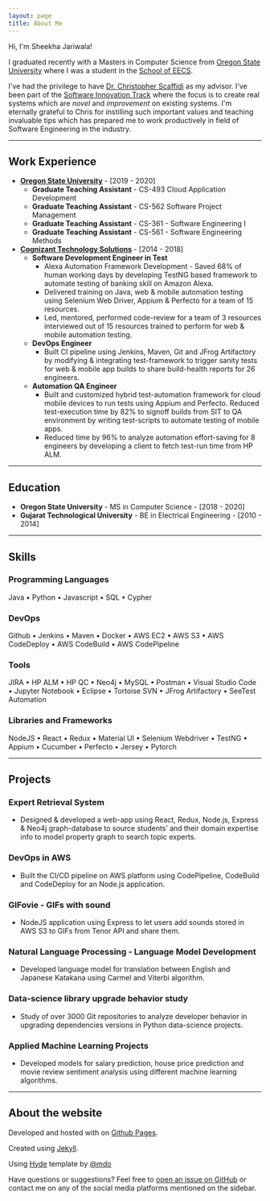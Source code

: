 ```yaml
---
layout: page
title: About Me
---
```


Hi, I'm Sheekha Jariwala! 

I graduated recently with a Masters in Computer Science from [Oregon State University](https://oregonstate.edu/ "Home page of Oregon State University") where I was a student in the [School of EECS](https://eecs.oregonstate.edu/ "Home page of School of EECS at Oregon State University"). 

I've had the privilege to have [Dr. Christopher Scaffidi](https://eecs.oregonstate.edu/people/scaffidi-christopher) as my advisor. I've been part of the [Software Innovation Track](https://eecs.oregonstate.edu/future-students/graduate/ms-cs-innovation) where the focus is to create real systems which are *novel* and *improvement* on existing systems. I'm eternally grateful to Chris for instilling such important values and teaching invaluable tips which has prepared me to work productively in field of Software Engineering in the industry. 

---

## Work Experience
* [**Oregon State University**](https://oregonstate.edu/ "Home page of Oregon State University") - [2019 - 2020]
  - **Graduate Teaching Assistant** - CS-493 Cloud Application Development
  - **Graduate Teaching Assistant** - CS-562 Software Project Management
  - **Graduate Teaching Assistant** - CS-361 - Software Engineering I
  - **Graduate Teaching Assistant** - CS-561 - Software Engineering Methods
* [**Cognizant Technology Solutions**](https://www.cognizant.com/) - [2014 - 2018]
  - **Software Development Engineer in Test**
    + Alexa Automation Framework Development - Saved 68% of human working days by developing TestNG based framework to automate testing of banking skill on Amazon Alexa. 
    + Delivered training on Java, web & mobile automation testing using Selenium Web Driver, Appium & Perfecto for a team of 15 resources. 
    + Led, mentored, performed code-review for a team of 3 resources interviewed out of 15 resources trained to perform for web & mobile automation testing.
  - **DevOps Engineer**
    + Built CI pipeline using Jenkins, Maven, Git and JFrog Artifactory by modifying & integrating test-framework to trigger sanity tests for web & mobile app builds to share build-health reports for 26 engineers. 
  - **Automation QA Engineer**
    + Built and customized hybrid test-automation framework for cloud mobile devices to run tests using Appium and Perfecto. Reduced test-execution time by 82% to signoff builds from SIT to QA environment by writing test-scripts to automate testing of mobile apps. 
    + Reduced time by 96% to analyze automation effort-saving for 8 engineers by developing a client to fetch test-run time from HP ALM.

---

## Education
* **Oregon State University** - MS in Computer Science - [2018 - 2020]
* **Gujarat Technological University** - BE in Electrical Engineering - [2010 - 2014]

---

## Skills
### Programming Languages
Java • Python • Javascript • SQL • Cypher
### DevOps
Github • Jenkins • Maven • Docker • AWS EC2 • AWS S3 • AWS CodeDeploy • AWS CodeBuild • AWS CodePipeline
### Tools
JIRA • HP ALM • HP QC • Neo4j • MySQL • Postman • Visual Studio Code • Jupyter Notebook • Eclipse • Tortoise SVN • JFrog Artifactory • SeeTest Automation 
### Libraries and Frameworks
NodeJS • React • Redux • Material UI • Selenium Webdriver • TestNG • Appium • Cucumber • Perfecto • Jersey • Pytorch

---

## Projects
### Expert Retrieval System
* Designed & developed a web-app using React, Redux, Node.js, Express & Neo4j graph-database to source students’ and their domain expertise info to model property graph to search topic experts. 

### DevOps in AWS
* Built the CI/CD pipeline on AWS platform using CodePipeline, CodeBuild and CodeDeploy for an Node.js application. 

### GIFovie - GIFs with sound <a href="https://github.com/SheekhaJ/Gifovie" alt="View on Github"> <i class="fab fa-github-square" style="color:313131"></i></a>
* NodeJS application using Express to let users add sounds stored in AWS S3 to GIFs from Tenor API and share them.

### Natural Language Processing - Language Model Development <a href="https://github.com/SheekhaJ/CS-539-NaturalLanguageProcessing" alt="View on Github"> <i class="fab fa-github-square" style="color:#313131"></i></a>
* Developed language model for translation between English and Japanese Katakana using Carmel and Viterbi algorithm.

### Data-science library upgrade behavior study
* Study of over 3000 Git repositories to analyze developer behavior in upgrading dependencies versions in Python data-science projects.

### Applied Machine Learning Projects <a href="https://github.com/SheekhaJ/CS519AppliedMachineLearning" alt="View on Github"> <i class="fab fa-github-square" style="color:313131"></i></a>
* Developed models for salary prediction, house price prediction and movie review sentiment analysis using different machine learning algorithms.

---

## About the website
Developed and hosted with <i class="fas fa-heart"></i> on [Github Pages](https://pages.github.com/). 

Created using [Jekyll](http://jekyllrb.com/). 

Using [Hyde](http://hyde.getpoole.com/) template by [@mdo](https://twitter.com/mdo)

Have questions or suggestions? Feel free to [open an issue on GitHub](https://github.com/SheekhaJ.github.io/issues/new) or contact me on any of the social media platforms mentioned on the sidebar.

<!-- <p class="message">
  Hey there! This page is included as an example. Feel free to customize it for your own use upon downloading. Carry on!
</p> -->



<!-- <a class="twitter-timeline" data-width="480" data-height="640" data-theme="dark" href="https://twitter.com/ShikhaJariwla?ref_src=twsrc%5Etfw">Tweets by ShikhaJariwla</a> <script async src="https://platform.twitter.com/widgets.js" charset="utf-8"></script> -->
